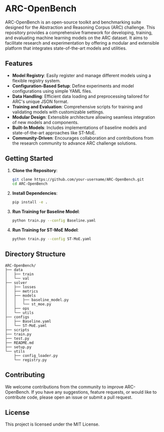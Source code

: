 # ARC-OpenBench

ARC-OpenBench is an open-source toolkit and benchmarking suite designed for the Abstraction and Reasoning Corpus (ARC) challenge. This repository provides a comprehensive framework for developing, training, and evaluating machine learning models on the ARC dataset. It aims to facilitate research and experimentation by offering a modular and extensible platform that integrates state-of-the-art models and utilities.

## Features

- **Model Registry**: Easily register and manage different models using a flexible registry system.
- **Configuration-Based Setup**: Define experiments and model configurations using simple YAML files.
- **Data Handling**: Efficient data loading and preprocessing tailored for ARC's unique JSON format.
- **Training and Evaluation**: Comprehensive scripts for training and validating models with customizable settings.
- **Modular Design**: Extensible architecture allowing seamless integration of new models and components.
- **Built-In Models**: Includes implementations of baseline models and state-of-the-art approaches like ST-MoE.
- **Community-Driven**: Encourages collaboration and contributions from the research community to advance ARC challenge solutions.

## Getting Started

1. **Clone the Repository**:
   ```bash
   git clone https://github.com/your-username/ARC-OpenBench.git
   cd ARC-OpenBench
   ```

2. **Install Dependencies**:
   ```bash
   pip install -e .
   ```

4. **Run Training for Baseline Model**:
   ```bash
   python train.py --config Baseline.yaml
   ```

5. **Run Training for ST-MoE Model**:
   ```bash
   python train.py --config ST-MoE.yaml
   ```

## Directory Structure

```
ARC-OpenBench/
├── data
│   ├── train
│   └── val
├── solver
│   ├── losses
│   ├── metrics
│   ├── models
│   │   ├── baseline_model.py
│   │   └── st_moe.py
│   ├── ops
│   └── utils
├── configs
│   ├── Baseline.yaml
│   └── ST-MoE.yaml
├── scripts
├── train.py
├── test.py
├── README.md
├── setup.py
└── utils
    ├── config_loader.py
    └── registry.py
```

## Contributing

We welcome contributions from the community to improve ARC-OpenBench. If you have any suggestions, feature requests, or would like to contribute code, please open an issue or submit a pull request.

## License

This project is licensed under the MIT License.
